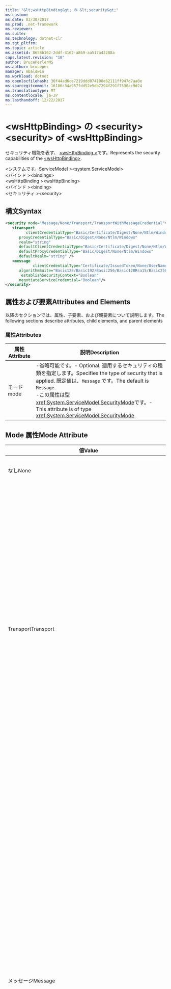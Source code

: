 ```yaml
---
title: "&lt;wsHttpBinding&gt; の &lt;security&gt;"
ms.custom: 
ms.date: 03/30/2017
ms.prod: .net-framework
ms.reviewer: 
ms.suite: 
ms.technology: dotnet-clr
ms.tgt_pltfrm: 
ms.topic: article
ms.assetid: 8658b162-2ddf-4162-a869-aa517a42288a
caps.latest.revision: "18"
author: BrucePerlerMS
ms.author: bruceper
manager: mbaldwin
ms.workload: dotnet
ms.openlocfilehash: 30f44ad6ce7219ddd874108e62111ff947d7aa0e
ms.sourcegitcommit: 16186c34a957fdd52e5db7294f291f7530ac9d24
ms.translationtype: MT
ms.contentlocale: ja-JP
ms.lasthandoff: 12/22/2017
---
```

# <a name="ltsecuritygt-of-ltwshttpbindinggt"></a><span data-ttu-id="23f8e-102">&lt;wsHttpBinding&gt; の &lt;security&gt;</span><span class="sxs-lookup"><span data-stu-id="23f8e-102">&lt;security&gt; of &lt;wsHttpBinding&gt;</span></span>
<span data-ttu-id="23f8e-103">セキュリティ機能を表す、 [ \<wsHttpBinding >](../../../../../docs/framework/configure-apps/file-schema/wcf/wshttpbinding.md)です。</span><span class="sxs-lookup"><span data-stu-id="23f8e-103">Represents the security capabilities of the [\<wsHttpBinding>](../../../../../docs/framework/configure-apps/file-schema/wcf/wshttpbinding.md).</span></span>  
  
 <span data-ttu-id="23f8e-104">\<システムです。ServiceModel ></span><span class="sxs-lookup"><span data-stu-id="23f8e-104">\<system.ServiceModel></span></span>  
<span data-ttu-id="23f8e-105">\<バインド ></span><span class="sxs-lookup"><span data-stu-id="23f8e-105">\<bindings></span></span>  
<span data-ttu-id="23f8e-106">\<wsHttpBinding ></span><span class="sxs-lookup"><span data-stu-id="23f8e-106">\<wsHttpBinding></span></span>  
<span data-ttu-id="23f8e-107">\<バインド ></span><span class="sxs-lookup"><span data-stu-id="23f8e-107">\<binding></span></span>  
<span data-ttu-id="23f8e-108">\<セキュリティ ></span><span class="sxs-lookup"><span data-stu-id="23f8e-108">\<security></span></span>  
  
## <a name="syntax"></a><span data-ttu-id="23f8e-109">構文</span><span class="sxs-lookup"><span data-stu-id="23f8e-109">Syntax</span></span>  
  
```xml  
<security mode="Message/None/Transport/TransportWithMessageCredential">  
   <transport  
         clientCredentialType="Basic/Certificate/Digest/None/Ntlm/Windows"  
      proxyCredentialType="Basic/Digest/None/Ntlm/Windows"  
      realm="string"   
      defaultClientCredentialType="Basic/Certificate/Digest/None/Ntlm/Windows"  
      defaultProxyCredentialType="Basic/Digest/None/Ntlm/Windows"  
      defaultRealm="string" />  
   <message  
            clientCredentialType="Certificate/IssuedToken/None/UserName/Windows"  
      algorithmSuite="Basic128/Basic192/Basic256/Basic128Rsa15/Basic256Rsa15/TripleDes/TripleDesRsa15/Basic128Sha256/Basic192Sha256/TripleDesSha256/Basic128Sha256Rsa15/Basic192Sha256Rsa15/Basic256Sha256Rsa15/TripleDesSha256Rsa15"  
       establishSecurityContext="Boolean"   
      negotiateServiceCredential="Boolean"/>  
</security>  
```  
  
## <a name="attributes-and-elements"></a><span data-ttu-id="23f8e-110">属性および要素</span><span class="sxs-lookup"><span data-stu-id="23f8e-110">Attributes and Elements</span></span>  
 <span data-ttu-id="23f8e-111">以降のセクションでは、属性、子要素、および親要素について説明します。</span><span class="sxs-lookup"><span data-stu-id="23f8e-111">The following sections describe attributes, child elements, and parent elements</span></span>  
  
### <a name="attributes"></a><span data-ttu-id="23f8e-112">属性</span><span class="sxs-lookup"><span data-stu-id="23f8e-112">Attributes</span></span>  
  
|<span data-ttu-id="23f8e-113">属性</span><span class="sxs-lookup"><span data-stu-id="23f8e-113">Attribute</span></span>|<span data-ttu-id="23f8e-114">説明</span><span class="sxs-lookup"><span data-stu-id="23f8e-114">Description</span></span>|  
|---------------|-----------------|  
|<span data-ttu-id="23f8e-115">モード</span><span class="sxs-lookup"><span data-stu-id="23f8e-115">mode</span></span>|<span data-ttu-id="23f8e-116">-省略可能です。</span><span class="sxs-lookup"><span data-stu-id="23f8e-116">-   Optional.</span></span> <span data-ttu-id="23f8e-117">適用するセキュリティの種類を指定します。</span><span class="sxs-lookup"><span data-stu-id="23f8e-117">Specifies the type of security that is applied.</span></span> <span data-ttu-id="23f8e-118">既定値は、`Message` です。</span><span class="sxs-lookup"><span data-stu-id="23f8e-118">The default is `Message`.</span></span><br /><span data-ttu-id="23f8e-119">-この属性は型<xref:System.ServiceModel.SecurityMode>です。</span><span class="sxs-lookup"><span data-stu-id="23f8e-119">-   This attribute is of type <xref:System.ServiceModel.SecurityMode>.</span></span>|  
  
## <a name="mode-attribute"></a><span data-ttu-id="23f8e-120">Mode 属性</span><span class="sxs-lookup"><span data-stu-id="23f8e-120">Mode Attribute</span></span>  
  
|<span data-ttu-id="23f8e-121">値</span><span class="sxs-lookup"><span data-stu-id="23f8e-121">Value</span></span>|<span data-ttu-id="23f8e-122">説明</span><span class="sxs-lookup"><span data-stu-id="23f8e-122">Description</span></span>|  
|-----------|-----------------|  
|<span data-ttu-id="23f8e-123">なし</span><span class="sxs-lookup"><span data-stu-id="23f8e-123">None</span></span>|<span data-ttu-id="23f8e-124">セキュリティを無効にします。</span><span class="sxs-lookup"><span data-stu-id="23f8e-124">Security is disabled.</span></span>|  
|<span data-ttu-id="23f8e-125">Transport</span><span class="sxs-lookup"><span data-stu-id="23f8e-125">Transport</span></span>|<span data-ttu-id="23f8e-126">セキュリティは、HTTPS を使用して確保されます。</span><span class="sxs-lookup"><span data-stu-id="23f8e-126">Security is provided using HTTPS.</span></span> <span data-ttu-id="23f8e-127">サービスは、SSL 証明書を使用して構成する必要があります。</span><span class="sxs-lookup"><span data-stu-id="23f8e-127">The service needs to be configured with SSL certificates.</span></span> <span data-ttu-id="23f8e-128">メッセージは、HTTPS を使用して完全にセキュリティで保護され、サービスの SSL 証明書を使用するクライアントによって認証されます。</span><span class="sxs-lookup"><span data-stu-id="23f8e-128">The message is entirely secured using HTTPS and is authenticated by the client using the service’s SSL certificate.</span></span> <span data-ttu-id="23f8e-129">クライアント認証は、`ClientCredentials` 属性を使用して制御されます。</span><span class="sxs-lookup"><span data-stu-id="23f8e-129">The client authentication is controlled through the `ClientCredentials` attribute.</span></span> <span data-ttu-id="23f8e-130">[\<トランスポート >](../../../../../docs/framework/configure-apps/file-schema/wcf/transport-of-wshttpbinding.md)です。</span><span class="sxs-lookup"><span data-stu-id="23f8e-130">of the [\<transport>](../../../../../docs/framework/configure-apps/file-schema/wcf/transport-of-wshttpbinding.md).</span></span>|  
|<span data-ttu-id="23f8e-131">メッセージ</span><span class="sxs-lookup"><span data-stu-id="23f8e-131">Message</span></span>|<span data-ttu-id="23f8e-132">セキュリティは、SOAP メッセージ セキュリティを使用して確保されます。</span><span class="sxs-lookup"><span data-stu-id="23f8e-132">Security is provided using SOAP message security.</span></span> <span data-ttu-id="23f8e-133">既定では、SOAP 本文は暗号化および署名されます。</span><span class="sxs-lookup"><span data-stu-id="23f8e-133">By default, the SOAP body is Encrypted and Signed.</span></span> <span data-ttu-id="23f8e-134">このモードは、サービス資格情報をクライアントの帯域外で使用可能にするかどうか、使用するアルゴリズム スイート、Security.Message プロパティを使用してメッセージ本文に適用する保護レベルなど、さまざまな機能を提供します。</span><span class="sxs-lookup"><span data-stu-id="23f8e-134">This mode offers a variety of features, such as whether the service credentials are available at the client out of band, the algorithm suite to use, and what level of protection to apply to the message body through the Security.Message property.</span></span> <span data-ttu-id="23f8e-135">クライアント認証はセッションごとに 1 回実行され、認証の結果はセッションの存続中にキャッシュされます。</span><span class="sxs-lookup"><span data-stu-id="23f8e-135">Client authentication is performed once per session and the results of authentication are cached for the duration of the session.</span></span>|  
|<span data-ttu-id="23f8e-136">TransportWithMessageCredential</span><span class="sxs-lookup"><span data-stu-id="23f8e-136">TransportWithMessageCredential</span></span>|<span data-ttu-id="23f8e-137">このモードでは、HTTPS は、整合性、機密性、およびサーバー認証を提供し、SOAP メッセージ セキュリティはクライアント認証を提供します。</span><span class="sxs-lookup"><span data-stu-id="23f8e-137">In this mode, HTTPS provides integrity, confidentiality, and server authentication, and SOAP message security provides client authentication.</span></span> <span data-ttu-id="23f8e-138">既定では、クライアント認証はセッションごとに 1 回実行され、認証の結果はセッションの存続中にキャッシュされます。</span><span class="sxs-lookup"><span data-stu-id="23f8e-138">By default, client authentication is performed once per session and the results of authentication are cached for the duration of the session.</span></span>|  
  
### <a name="child-elements"></a><span data-ttu-id="23f8e-139">子要素</span><span class="sxs-lookup"><span data-stu-id="23f8e-139">Child Elements</span></span>  
  
|<span data-ttu-id="23f8e-140">要素</span><span class="sxs-lookup"><span data-stu-id="23f8e-140">Element</span></span>|<span data-ttu-id="23f8e-141">説明</span><span class="sxs-lookup"><span data-stu-id="23f8e-141">Description</span></span>|  
|-------------|-----------------|  
|[<span data-ttu-id="23f8e-142">\<トランスポート ></span><span class="sxs-lookup"><span data-stu-id="23f8e-142">\<transport></span></span>](../../../../../docs/framework/configure-apps/file-schema/wcf/transport-of-wshttpbinding.md)|<span data-ttu-id="23f8e-143">トランスポートのセキュリティ設定を定義します。</span><span class="sxs-lookup"><span data-stu-id="23f8e-143">Defines the transport security settings.</span></span> <span data-ttu-id="23f8e-144">この要素は、<xref:System.ServiceModel.Configuration.HttpTransportSecurityElement> 型に対応しています。</span><span class="sxs-lookup"><span data-stu-id="23f8e-144">This element corresponds to the <xref:System.ServiceModel.Configuration.HttpTransportSecurityElement> type.</span></span>|  
|[<span data-ttu-id="23f8e-145">\<メッセージ ></span><span class="sxs-lookup"><span data-stu-id="23f8e-145">\<message></span></span>](../../../../../docs/framework/configure-apps/file-schema/wcf/message-of-wshttpbinding.md)|<span data-ttu-id="23f8e-146">メッセージのセキュリティ設定を定義します。</span><span class="sxs-lookup"><span data-stu-id="23f8e-146">Defines the security settings for the message.</span></span> <span data-ttu-id="23f8e-147">この要素は、<xref:System.ServiceModel.Configuration.MessageSecurityOverHttpElement> 型に対応しています。</span><span class="sxs-lookup"><span data-stu-id="23f8e-147">This element corresponds to the <xref:System.ServiceModel.Configuration.MessageSecurityOverHttpElement> type.</span></span>|  
  
### <a name="parent-elements"></a><span data-ttu-id="23f8e-148">親要素</span><span class="sxs-lookup"><span data-stu-id="23f8e-148">Parent Elements</span></span>  
  
|<span data-ttu-id="23f8e-149">要素</span><span class="sxs-lookup"><span data-stu-id="23f8e-149">Element</span></span>|<span data-ttu-id="23f8e-150">説明</span><span class="sxs-lookup"><span data-stu-id="23f8e-150">Description</span></span>|  
|-------------|-----------------|  
|[<span data-ttu-id="23f8e-151">\<wsHttpBinding ></span><span class="sxs-lookup"><span data-stu-id="23f8e-151">\<wsHttpBinding></span></span>](../../../../../docs/framework/configure-apps/file-schema/wcf/wshttpbinding.md)|<span data-ttu-id="23f8e-152">HTTP トランスポート アプリケーションのセキュリティで保護されたバインド。</span><span class="sxs-lookup"><span data-stu-id="23f8e-152">A secure binding for HTTP transport applications.</span></span>|  
  
## <a name="remarks"></a><span data-ttu-id="23f8e-153">コメント</span><span class="sxs-lookup"><span data-stu-id="23f8e-153">Remarks</span></span>  
 <span data-ttu-id="23f8e-154">WSHttpBinding クラスは、WS-* 仕様を実装するサービスと相互運用するようにデザインされています。</span><span class="sxs-lookup"><span data-stu-id="23f8e-154">The WSHttpBinding class is designed for interoperation with services that implement WS-* specifications.</span></span> <span data-ttu-id="23f8e-155">このバインディングのトランスポート セキュリティは、SSL (Secure Sockets Layer) over HTTP または HTTPS です。</span><span class="sxs-lookup"><span data-stu-id="23f8e-155">The transport security for this binding is Secure Sockets Layer (SSL) over HTTP, or HTTPS.</span></span>  
  
## <a name="see-also"></a><span data-ttu-id="23f8e-156">参照</span><span class="sxs-lookup"><span data-stu-id="23f8e-156">See Also</span></span>  
 <xref:System.ServiceModel.WSHttpSecurity>  
 <xref:System.ServiceModel.WSHttpBinding.Security%2A>  
 <xref:System.ServiceModel.Configuration.WSHttpBindingElement.Security%2A>  
 <xref:System.ServiceModel.Configuration.WSHttpSecurityElement>  
 [<span data-ttu-id="23f8e-157">サービスおよびクライアントのセキュリティ保護</span><span class="sxs-lookup"><span data-stu-id="23f8e-157">Securing Services and Clients</span></span>](../../../../../docs/framework/wcf/feature-details/securing-services-and-clients.md)  
 [<span data-ttu-id="23f8e-158">バインディング</span><span class="sxs-lookup"><span data-stu-id="23f8e-158">Bindings</span></span>](../../../../../docs/framework/wcf/bindings.md)  
 [<span data-ttu-id="23f8e-159">システムが提供するバインディングの構成</span><span class="sxs-lookup"><span data-stu-id="23f8e-159">Configuring System-Provided Bindings</span></span>](../../../../../docs/framework/wcf/feature-details/configuring-system-provided-bindings.md)  
 [<span data-ttu-id="23f8e-160">バインディングを使用して、Windows Communication Foundation サービスとクライアントを構成するには</span><span class="sxs-lookup"><span data-stu-id="23f8e-160">Using Bindings to Configure Windows Communication Foundation Services and Clients</span></span>](http://msdn.microsoft.com/en-us/bd8b277b-932f-472f-a42a-b02bb5257dfb)  
 [<span data-ttu-id="23f8e-161">\<バインド ></span><span class="sxs-lookup"><span data-stu-id="23f8e-161">\<binding></span></span>](../../../../../docs/framework/misc/binding.md)
